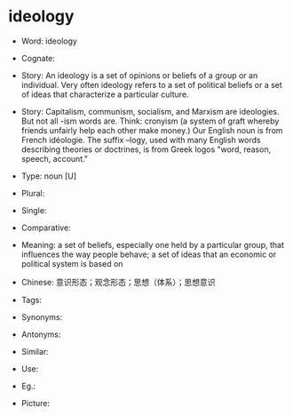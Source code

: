 # ideology

- Word: ideology
- Cognate: 
- Story: An ideology is a set of opinions or beliefs of a group or an individual. Very often ideology refers to a set of political beliefs or a set of ideas that characterize a particular culture.
- Story: Capitalism, communism, socialism, and Marxism are ideologies. But not all -ism words are. Think: cronyism (a system of graft whereby friends unfairly help each other make money.) Our English noun is from French idéologie. The suffix –logy, used with many English words describing theories or doctrines, is from Greek logos "word, reason, speech, account."

- Type: noun [U]
- Plural: 
- Single: 
- Comparative: 
- Meaning: a set of beliefs, especially one held by a particular group, that influences the way people behave; a set of ideas that an economic or political system is based on
- Chinese: 意识形态；观念形态；思想（体系）；思想意识
- Tags: 
- Synonyms: 
- Antonyms: 
- Similar: 
- Use: 
- Eg.: 
- Picture: 

